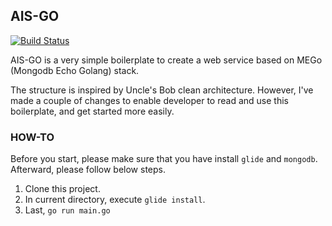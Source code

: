 AIS-GO
--------
[![Build Status](https://api.travis-ci.org/madebyais/ais-go.svg?branch=master)](https://travis-ci.org/madebyais/ais-go)

AIS-GO is a very simple boilerplate to create a web service based on MEGo (Mongodb Echo Golang) stack.

The structure is inspired by Uncle's Bob clean architecture. However, I've made a couple of changes to enable developer to read and use this boilerplate, and get started more easily.

### HOW-TO

Before you start, please make sure that you have install `glide` and `mongodb`. Afterward, please follow below steps.

1. Clone this project.
2. In current directory, execute `glide install`.
3. Last, `go run main.go`
